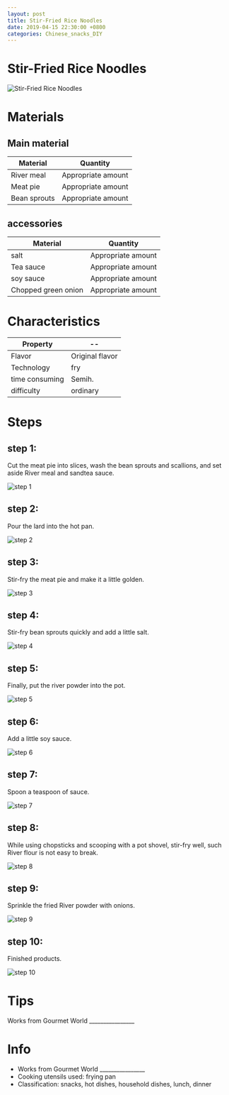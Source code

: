 ```yaml
---
layout: post
title: Stir-Fried Rice Noodles
date: 2019-04-15 22:30:00 +0800
categories: Chinese_snacks_DIY
---
```


# Stir-Fried Rice Noodles

![Stir-Fried Rice Noodles]({{site.baseurl}}/img/402330/402330.jpg)

# Materials


## Main material

Material|Quantity
--|--
River meal|Appropriate amount
Meat pie|Appropriate amount
Bean sprouts|Appropriate amount

## accessories

Material|Quantity
--|--
salt|Appropriate amount
Tea sauce|Appropriate amount
soy sauce|Appropriate amount
Chopped green onion|Appropriate amount

# Characteristics

Property|--
--|--
Flavor|Original flavor
Technology|fry
time consuming|Semih.
difficulty|ordinary

# Steps

## step 1:

Cut the meat pie into slices, wash the bean sprouts and scallions, and set aside River meal and sandtea sauce.

![step 1]({{site.baseurl}}/img/402330/1.jpg)

## step 2:

Pour the lard into the hot pan.

![step 2]({{site.baseurl}}/img/402330/2.jpg)

## step 3:

Stir-fry the meat pie and make it a little golden.

![step 3]({{site.baseurl}}/img/402330/3.jpg)

## step 4:

Stir-fry bean sprouts quickly and add a little salt.

![step 4]({{site.baseurl}}/img/402330/4.jpg)

## step 5:

Finally, put the river powder into the pot.

![step 5]({{site.baseurl}}/img/402330/5.jpg)

## step 6:

Add a little soy sauce.

![step 6]({{site.baseurl}}/img/402330/6.jpg)

## step 7:

Spoon a teaspoon of sauce.

![step 7]({{site.baseurl}}/img/402330/7.jpg)

## step 8:

While using chopsticks and scooping with a pot shovel, stir-fry well, such River flour is not easy to break.

![step 8]({{site.baseurl}}/img/402330/8.jpg)

## step 9:

Sprinkle the fried River powder with onions.

![step 9]({{site.baseurl}}/img/402330/9.jpg)

## step 10:

Finished products.

![step 10]({{site.baseurl}}/img/402330/10.jpg)

# Tips

Works from Gourmet World ________________

# Info

- Works from Gourmet World ________________
- Cooking utensils used: frying pan
- Classification: snacks, hot dishes, household dishes, lunch, dinner